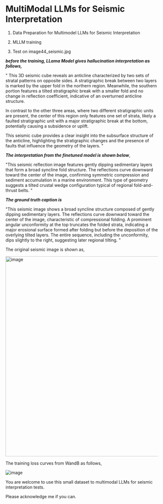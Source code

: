 # MultiModal LLMs for Seismic Interpretation
1) Data Preparation for Multimodel LLMs for Seismic Interpretation
2) MLLM training

3) Test on image44_seismic.jpg

***before the training, LLama Model gives hallucination interpretation as follows,***

"
This 3D seismic cube reveals an anticline characterized by two sets of stratal patterns on opposite sides. A stratigraphic break between two layers is marked by the upper fold in the northern region. Meanwhile, the southern portion features a tilted stratigraphic break with a smaller fold and no change in reflection coefficient, indicative of an overturned anticline structure.

In contrast to the other three areas, where two different stratigraphic units are present, the center of this region only features one set of strata, likely a faulted stratigraphic unit with a major stratigraphic break at the bottom, potentially causing a subsidence or uplift.

This seismic cube provides a clear insight into the subsurface structure of the anticline, highlighting the stratigraphic changes and the presence of faults that influence the geometry of the layers.
"

***The interpretation from the finetuned model is shown below***,

"This seismic reflection image features gently dipping sedimentary layers that form a broad syncline fold structure. The reflections curve downward toward the center of the image, confirming symmetric compression and sediment accumulation in a marine environment. This type of geometry suggests a tilted crustal wedge configuration typical of regional fold-and-thrust belts.
"

***The ground truth caption is***

"This seismic image shows a broad syncline structure composed of gently dipping sedimentary layers. The reflections curve downward toward the center of the image, characteristic of compressional folding. A prominent angular unconformity at the top truncates the folded strata, indicating a major erosional surface formed after folding but before the deposition of the overlying tilted layers. The entire sequence, including the unconformity, dips slightly to the right, suggesting later regional tilting.
"

The original seismic image is shown as,

<img width="660" alt="image" src="https://github.com/user-attachments/assets/92616f92-f453-49a6-a30b-5062518144e8" />

The training loss curves from WandB as follows,

![image](https://github.com/user-attachments/assets/a5d0a34a-e88f-4517-9909-706aeeeb6717)


You are welcome to use this small dataset to multimodal LLMs for seismic interpretation tests.

Please acknowledge me if you can.
